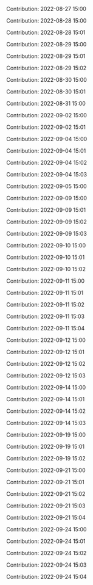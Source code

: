 Contribution: 2022-08-27 15:00

Contribution: 2022-08-28 15:00

Contribution: 2022-08-28 15:01

Contribution: 2022-08-29 15:00

Contribution: 2022-08-29 15:01

Contribution: 2022-08-29 15:02

Contribution: 2022-08-30 15:00

Contribution: 2022-08-30 15:01

Contribution: 2022-08-31 15:00

Contribution: 2022-09-02 15:00

Contribution: 2022-09-02 15:01

Contribution: 2022-09-04 15:00

Contribution: 2022-09-04 15:01

Contribution: 2022-09-04 15:02

Contribution: 2022-09-04 15:03

Contribution: 2022-09-05 15:00

Contribution: 2022-09-09 15:00

Contribution: 2022-09-09 15:01

Contribution: 2022-09-09 15:02

Contribution: 2022-09-09 15:03

Contribution: 2022-09-10 15:00

Contribution: 2022-09-10 15:01

Contribution: 2022-09-10 15:02

Contribution: 2022-09-11 15:00

Contribution: 2022-09-11 15:01

Contribution: 2022-09-11 15:02

Contribution: 2022-09-11 15:03

Contribution: 2022-09-11 15:04

Contribution: 2022-09-12 15:00

Contribution: 2022-09-12 15:01

Contribution: 2022-09-12 15:02

Contribution: 2022-09-12 15:03

Contribution: 2022-09-14 15:00

Contribution: 2022-09-14 15:01

Contribution: 2022-09-14 15:02

Contribution: 2022-09-14 15:03

Contribution: 2022-09-19 15:00

Contribution: 2022-09-19 15:01

Contribution: 2022-09-19 15:02

Contribution: 2022-09-21 15:00

Contribution: 2022-09-21 15:01

Contribution: 2022-09-21 15:02

Contribution: 2022-09-21 15:03

Contribution: 2022-09-21 15:04

Contribution: 2022-09-24 15:00

Contribution: 2022-09-24 15:01

Contribution: 2022-09-24 15:02

Contribution: 2022-09-24 15:03

Contribution: 2022-09-24 15:04

